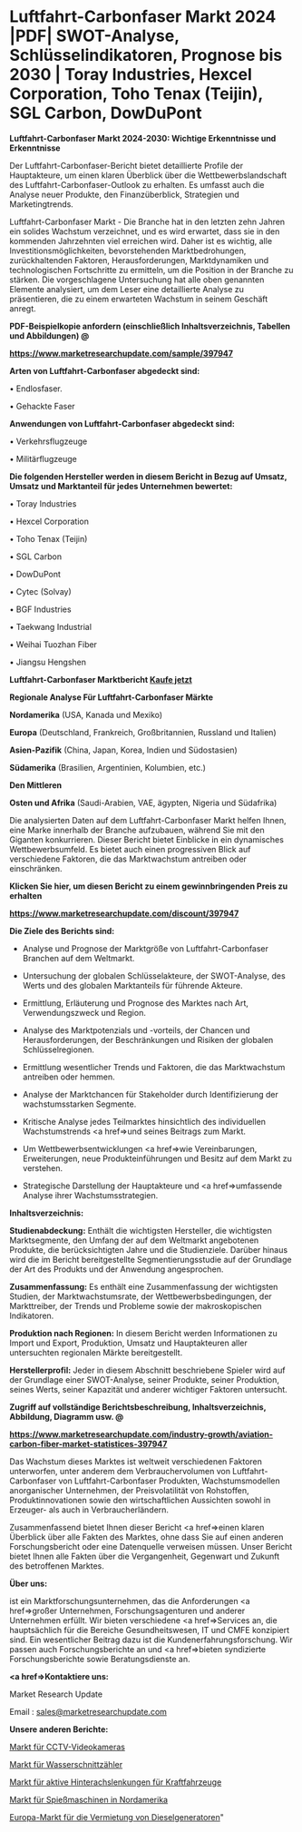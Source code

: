 # Luftfahrt-Carbonfaser Markt 2024 |PDF| SWOT-Analyse, Schlüsselindikatoren, Prognose bis 2030 | Toray Industries, Hexcel Corporation, Toho Tenax (Teijin), SGL Carbon, DowDuPont

<strong>Luftfahrt-Carbonfaser Markt 2024-2030: Wichtige Erkenntnisse und Erkenntnisse</strong>

Der Luftfahrt-Carbonfaser-Bericht bietet detaillierte Profile der Hauptakteure, um einen klaren Überblick über die Wettbewerbslandschaft des Luftfahrt-Carbonfaser-Outlook zu erhalten. Es umfasst auch die Analyse neuer Produkte, den Finanzüberblick, Strategien und Marketingtrends.

Luftfahrt-Carbonfaser Markt - Die Branche hat in den letzten zehn Jahren ein solides Wachstum verzeichnet, und es wird erwartet, dass sie in den kommenden Jahrzehnten viel erreichen wird. Daher ist es wichtig, alle Investitionsmöglichkeiten, bevorstehenden Marktbedrohungen, zurückhaltenden Faktoren, Herausforderungen, Marktdynamiken und technologischen Fortschritte zu ermitteln, um die Position in der Branche zu stärken. Die vorgeschlagene Untersuchung hat alle oben genannten Elemente analysiert, um dem Leser eine detaillierte Analyse zu präsentieren, die zu einem erwarteten Wachstum in seinem Geschäft anregt.



<strong><b>PDF-Beispielkopie anfordern (einschließlich Inhaltsverzeichnis, Tabellen und Abbildungen) @ </b></strong>

<strong><a href=https://www.marketresearchupdate.com/sample/397947>

<strong>https://www.marketresearchupdate.com/sample/397947</u></a></strong></strong>



<strong>Arten von Luftfahrt-Carbonfaser abgedeckt sind:</strong>

• Endlosfaser.

• Gehackte Faser



<strong>Anwendungen von Luftfahrt-Carbonfaser abgedeckt sind:</strong>

• Verkehrsflugzeuge

• Militärflugzeuge



<strong>Die folgenden Hersteller werden in diesem Bericht in Bezug auf Umsatz, Umsatz und Marktanteil für jedes Unternehmen bewertet:</strong>

• Toray Industries

• Hexcel Corporation

• Toho Tenax (Teijin)

• SGL Carbon

• DowDuPont

• Cytec (Solvay)

• BGF Industries

• Taekwang Industrial

• Weihai Tuozhan Fiber

• Jiangsu Hengshen



<strong>Luftfahrt-Carbonfaser Marktbericht <a href=https://www.marketresearchupdate.com/buynow/397947>Kaufe jetzt</a></strong>



<strong>Regionale Analyse Für Luftfahrt-Carbonfaser Märkte</strong>



<strong>Nordamerika</strong> (USA, Kanada und Mexiko)



<strong>Europa</strong> (Deutschland, Frankreich, Großbritannien, Russland und Italien)



<strong>Asien-Pazifik</strong> (China, Japan, Korea, Indien und Südostasien)



<strong>Südamerika</strong> (Brasilien, Argentinien, Kolumbien, etc.)



<strong>Den Mittleren</strong> 

<strong>Osten und Afrika</strong> (Saudi-Arabien, VAE, ägypten, Nigeria und Südafrika)

Die analysierten Daten auf dem Luftfahrt-Carbonfaser Markt helfen Ihnen, eine Marke innerhalb der Branche aufzubauen, während Sie mit den Giganten konkurrieren. Dieser Bericht bietet Einblicke in ein dynamisches Wettbewerbsumfeld. Es bietet auch einen progressiven Blick auf verschiedene Faktoren, die das Marktwachstum antreiben oder einschränken.



<strong>Klicken Sie hier, um diesen Bericht zu einem gewinnbringenden Preis zu erhalten
</strong>

<strong><a href=https://www.marketresearchupdate.com/discount/397947>https://www.marketresearchupdate.com/discount/397947</b></u></strong></a>



<strong>Die Ziele des Berichts sind:</strong>

- Analyse und Prognose der Marktgröße von Luftfahrt-Carbonfaser Branchen auf dem Weltmarkt.

- Untersuchung der globalen Schlüsselakteure, der SWOT-Analyse, des Werts und des globalen Marktanteils für führende Akteure.

- Ermittlung, Erläuterung und Prognose des Marktes nach Art, Verwendungszweck und Region.

- Analyse des Marktpotenzials und -vorteils, der Chancen und Herausforderungen, der Beschränkungen und Risiken der globalen Schlüsselregionen.

- Ermittlung wesentlicher Trends und Faktoren, die das Marktwachstum antreiben oder hemmen.

- Analyse der Marktchancen für Stakeholder durch Identifizierung der wachstumsstarken Segmente.

- Kritische Analyse jedes Teilmarktes hinsichtlich des individuellen Wachstumstrends <a href=>und</a> seines Beitrags zum Markt.

- Um Wettbewerbsentwicklungen <a href=>wie</a> Vereinbarungen, Erweiterungen, neue Produkteinführungen und Besitz auf dem Markt zu verstehen.

- Strategische Darstellung der Hauptakteure und <a href=>umfas</a>sende Analyse ihrer Wachstumsstrategien.



<strong>Inhaltsverzeichnis:</strong>



<strong>Studienabdeckung:</strong> Enthält die wichtigsten Hersteller, die wichtigsten Marktsegmente, den Umfang der auf dem Weltmarkt angebotenen Produkte, die berücksichtigten Jahre und die Studienziele. Darüber hinaus wird die im Bericht bereitgestellte Segmentierungsstudie auf der Grundlage der Art des Produkts und der Anwendung angesprochen.



<strong>Zusammenfassung:</strong> Es enthält eine Zusammenfassung der wichtigsten Studien, der Marktwachstumsrate, der Wettbewerbsbedingungen, der Markttreiber, der Trends und Probleme sowie der makroskopischen Indikatoren.



<strong>Produktion nach Regionen:</strong> In diesem Bericht werden Informationen zu Import und Export, Produktion, Umsatz und Hauptakteuren aller untersuchten regionalen Märkte bereitgestellt.



<strong>Herstellerprofil:</strong> Jeder in diesem Abschnitt beschriebene Spieler wird auf der Grundlage einer SWOT-Analyse, seiner Produkte, seiner Produktion, seines Werts, seiner Kapazität und anderer wichtiger Faktoren untersucht.



<strong><b>Zugriff auf vollständige Berichtsbeschreibung, Inhaltsverzeichnis, Abbildung, Diagramm usw. @ </b></strong>

<strong><a href=https://www.marketresearchupdate.com/industry-growth/aviation-carbon-fiber-market-statistices-397947>https://www.marketresearchupdate.com/industry-growth/aviation-carbon-fiber-market-statistices-397947</a></strong>

Das Wachstum dieses Marktes ist weltweit verschiedenen Faktoren unterworfen, unter anderem dem Verbrauchervolumen von Luftfahrt-Carbonfaser von Luftfahrt-Carbonfaser Produkten, Wachstumsmodellen anorganischer Unternehmen, der Preisvolatilität von Rohstoffen, Produktinnovationen sowie den wirtschaftlichen Aussichten sowohl in Erzeuger- als auch in Verbraucherländern.

Zusammenfassend bietet Ihnen dieser Bericht <a href=>einen</a> klaren Überblick über alle Fakten des Marktes, ohne dass Sie auf einen anderen Forschungsbericht oder eine Datenquelle verweisen müssen. Unser Bericht bietet Ihnen alle Fakten über die Vergangenheit, Gegenwart und Zukunft des betroffenen Marktes.



<strong>Über uns:</strong>

 ist ein Marktforschungsunternehmen, das die Anforderungen <a href=>großer</a> Unternehmen, Forschungsagenturen und anderer Unternehmen erfüllt. Wir bieten verschiedene <a href=>Services</a> an, die hauptsächlich für die Bereiche Gesundheitswesen, IT und CMFE konzipiert sind. Ein wesentlicher Beitrag dazu ist die Kundenerfahrungsforschung. Wir passen auch Forschungsberichte an und <a href=>bieten</a> syndizierte Forschungsberichte sowie Beratungsdienste an.



<strong><a href=>Kontaktiere uns:</a></strong>

Market Research Update

Email : sales@marketresearchupdate.com



<strong>Unsere anderen Berichte:</strong>

<a href=https://www.linkedin.com/pulse/cctv-video-camera-market-2023-trends>Markt für CCTV-Videokameras</a>

<a href=https://www.linkedin.com/pulse/water-cut-meters-market-2023-analysis-growth>Markt für Wasserschnittzähler</a>

<a href=https://www.linkedin.com/pulse/automotive-active-rear-axle-steering-market-size-1f>Markt für aktive Hinterachslenkungen für Kraftfahrzeuge</a>

<a href=https://www.linkedin.com/pulse/north-america-skewers-machinemarket-see-massive>Markt für Spießmaschinen in Nordamerika</a>

<a href=https://www.linkedin.com/pulse/europe-diesel-generator-rental-market-upcoming-trends>Europa-Markt für die Vermietung von Dieselgeneratoren</a>"
